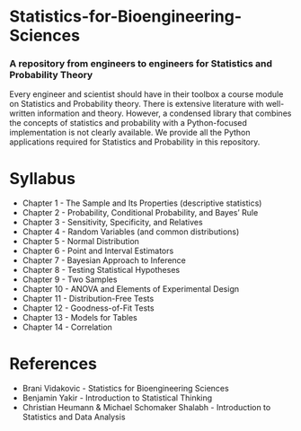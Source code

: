 # Statistics-for-Bioengineering-Sciences

### A repository from engineers to engineers for Statistics and Probability Theory 

Every engineer and scientist should have in their toolbox a course module on Statistics and Probability theory. There is extensive literature with well-written information and theory. However, a condensed library that combines the concepts of statistics and probability with a Python-focused implementation is not clearly available. We provide all the Python applications required for Statistics and Probability in this repository.  
 
# Syllabus

- Chapter 1 - The Sample and Its Properties (descriptive statistics)
- Chapter 2 - Probability, Conditional Probability, and Bayes’ Rule
- Chapter 3 - Sensitivity, Specificity, and Relatives 
- Chapter 4 - Random Variables (and common distributions)
- Chapter 5 - Normal Distribution 
- Chapter 6 - Point and Interval Estimators
- Chapter 7 - Bayesian Approach to Inference
- Chapter 8 - Testing Statistical Hypotheses
- Chapter 9 - Two Samples
- Chapter 10 - ANOVA and Elements of Experimental Design
- Chapter 11 - Distribution-Free Tests
- Chapter 12 - Goodness-of-Fit Tests
- Chapter 13 - Models for Tables
- Chapter 14 - Correlation


# References

- Brani Vidakovic - Statistics for Bioengineering Sciences 
- Benjamin Yakir - Introduction to Statistical Thinking 
- Christian Heumann & Michael Schomaker Shalabh - Introduction to Statistics and Data Analysis
